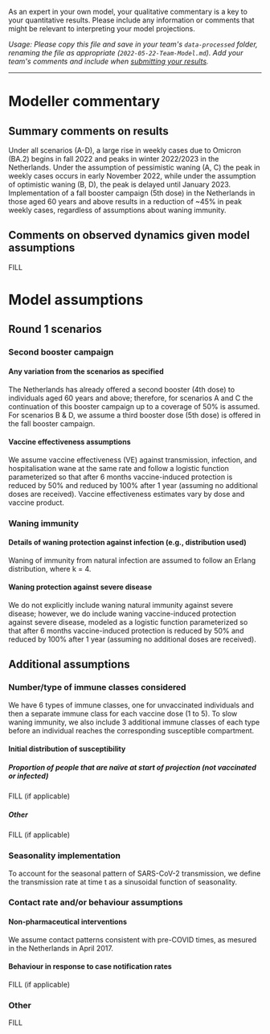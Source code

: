 As an expert in your own model, your qualitative commentary is a key to your quantitative results. Please include any information or comments that might be relevant to interpreting your model projections.

_Usage: Please copy this file and save in your team's `data-processed` folder, renaming the file as appropriate (`2022-05-22-Team-Model.md`). Add your team's comments and include when [submitting your results](https://github.com/covid19-forecast-hub-europe/covid19-scenario-hub-europe/wiki/Submission-via-GitHub)._

---

# Modeller commentary

## Summary comments on results

Under all scenarios (A-D), a large rise in weekly cases due to Omicron (BA.2) begins in fall 2022 and peaks in winter 2022/2023 in the Netherlands. Under the assumption of pessimistic waning (A, C) the peak in weekly cases occurs in early November 2022, while under the assumption of optimistic waning (B, D), the peak is delayed until January 2023. Implementation of a fall booster campaign (5th dose) in the Netherlands in those aged 60 years and above results in a reduction of ~45% in peak weekly cases, regardless of assumptions about waning immunity.

## Comments on observed dynamics given model assumptions

FILL

# Model assumptions

## Round 1 scenarios

### Second booster campaign

#### Any variation from the scenarios as specified

The Netherlands has already offered a second booster (4th dose) to individuals aged 60 years and above; therefore, for scenarios A and C the continuation of this booster campaign up to a coverage of 50% is assumed. For scenarios B & D, we assume a third booster dose (5th dose) is offered in the fall booster campaign.

#### Vaccine effectiveness assumptions

We assume vaccine effectiveness (VE) against transmission, infection, and hospitalisation wane at the same rate and follow a logistic function parameterized so that after 6 months vaccine-induced protection is reduced by 50% and reduced by 100% after 1 year (assuming no additional doses are received). Vaccine effectiveness estimates vary by dose and vaccine product.

### Waning immunity

#### Details of waning protection against infection (e.g., distribution used)

Waning of immunity from natural infection are assumed to follow an Erlang distribution, where k = 4.

#### Waning protection against severe disease

We do not explicitly include waning natural immunity against severe disease; however, we do include waning vaccine-induced protection against severe disease, modeled as a logistic function parameterized so that after 6 months vaccine-induced protection is reduced by 50% and reduced by 100% after 1 year (assuming no additional doses are received).

## Additional assumptions

### Number/type of immune classes considered

We have 6 types of immune classes, one for unvaccinated individuals and then a separate immune class for each vaccine dose (1 to 5). To slow waning immunity, we also include 3 additional immune classes of each type before an individual reaches the corresponding susceptible compartment.

#### Initial distribution of susceptibility

##### Proportion of people that are naïve at start of projection (not vaccinated or infected)

FILL (if applicable)

##### Other

FILL (if applicable)

### Seasonality implementation

To account for the seasonal pattern of SARS-CoV-2 transmission, we define the transmission rate at time t as a sinusoidal function of seasonality.

### Contact rate and/or behaviour assumptions

#### Non-pharmaceutical interventions

We assume contact patterns consistent with pre-COVID times, as mesured in the Netherlands in April 2017. 

#### Behaviour in response to case notification rates

FILL (if applicable)

### Other

FILL
